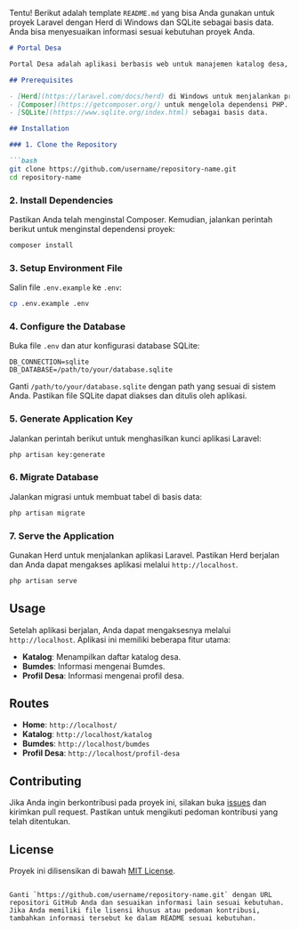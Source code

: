 Tentu! Berikut adalah template `README.md` yang bisa Anda gunakan untuk proyek Laravel dengan Herd di Windows dan SQLite sebagai basis data. Anda bisa menyesuaikan informasi sesuai kebutuhan proyek Anda.

```markdown
# Portal Desa

Portal Desa adalah aplikasi berbasis web untuk manajemen katalog desa, termasuk Bumdes dan profil desa, yang dibangun dengan Laravel.

## Prerequisites

- [Herd](https://laravel.com/docs/herd) di Windows untuk menjalankan proyek Laravel.
- [Composer](https://getcomposer.org/) untuk mengelola dependensi PHP.
- [SQLite](https://www.sqlite.org/index.html) sebagai basis data.

## Installation

### 1. Clone the Repository

```bash
git clone https://github.com/username/repository-name.git
cd repository-name
```

### 2. Install Dependencies

Pastikan Anda telah menginstal Composer. Kemudian, jalankan perintah berikut untuk menginstal dependensi proyek:

```bash
composer install
```

### 3. Setup Environment File

Salin file `.env.example` ke `.env`:

```bash
cp .env.example .env
```

### 4. Configure the Database

Buka file `.env` dan atur konfigurasi database SQLite:

```env
DB_CONNECTION=sqlite
DB_DATABASE=/path/to/your/database.sqlite
```

Ganti `/path/to/your/database.sqlite` dengan path yang sesuai di sistem Anda. Pastikan file SQLite dapat diakses dan ditulis oleh aplikasi.

### 5. Generate Application Key

Jalankan perintah berikut untuk menghasilkan kunci aplikasi Laravel:

```bash
php artisan key:generate
```

### 6. Migrate Database

Jalankan migrasi untuk membuat tabel di basis data:

```bash
php artisan migrate
```

### 7. Serve the Application

Gunakan Herd untuk menjalankan aplikasi Laravel. Pastikan Herd berjalan dan Anda dapat mengakses aplikasi melalui `http://localhost`.

```bash
php artisan serve
```

## Usage

Setelah aplikasi berjalan, Anda dapat mengaksesnya melalui `http://localhost`. Aplikasi ini memiliki beberapa fitur utama:

- **Katalog**: Menampilkan daftar katalog desa.
- **Bumdes**: Informasi mengenai Bumdes.
- **Profil Desa**: Informasi mengenai profil desa.

## Routes

- **Home**: `http://localhost/`
- **Katalog**: `http://localhost/katalog`
- **Bumdes**: `http://localhost/bumdes`
- **Profil Desa**: `http://localhost/profil-desa`

## Contributing

Jika Anda ingin berkontribusi pada proyek ini, silakan buka [issues](https://github.com/username/repository-name/issues) dan kirimkan pull request. Pastikan untuk mengikuti pedoman kontribusi yang telah ditentukan.

## License

Proyek ini dilisensikan di bawah [MIT License](LICENSE).

```

Ganti `https://github.com/username/repository-name.git` dengan URL repositori GitHub Anda dan sesuaikan informasi lain sesuai kebutuhan. Jika Anda memiliki file lisensi khusus atau pedoman kontribusi, tambahkan informasi tersebut ke dalam README sesuai kebutuhan.
